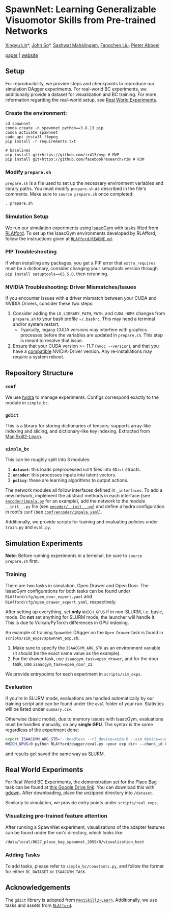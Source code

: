 # SpawnNet: Learning Generalizable Visuomotor Skills from Pre-trained Networks

[Xingyu Lin](https://xingyu-lin.github.io)\*,
[John So](https://www.johnrso.xyz/)\*,
[Sashwat Mahalingam](),
[Fangchen Liu](https://fangchenliu.github.io/),
[Pieter Abbeel](https://people.eecs.berkeley.edu/~pabbeel/)

[paper]() | [website](https://xingyu-lin.github.io/spawnnet)

## Setup

For reproducibility, we provide steps and checkpoints to reproduce our simulation DAgger experiments.
For real-world BC experiments, we additionally provide a dataset for
visualization and BC training. For more information regarding the real-world setup,
see [Real World Experiments](#real-world-experiments).

### Create the environment:
```
cd spawnnet
conda create -n spawnnet python==3.8.13 pip
conda activate spawnnet
sudo apt install ffmpeg
pip install -r requirements.txt

# baselines
pip install git+https://github.com/ir413/mvp # MVP
pip install git+https://github.com/facebookresearch/r3m # R3M
```

### Modify `prepare.sh`
`prepare.sh` is a file used to set up the necessary environment variables and library paths. You must modify `prepare.sh` as described in the file's comments.
Make sure to `source prepare.sh` once completed:

```sh
. prepare.sh
```

### Simulation Setup

We run our simulation experiments using [IsaacGym](https://developer.nvidia.com/isaac-gym) with tasks lifted from [RLAfford](https://sites.google.com/view/rlafford/). To set up the IsaacGym environments developed by RLAfford, follow the instructions given at [`RLAfford/README.md`](https://github.com/johnrso/spawnnet/blob/main/RLAfford/README.md).

### PIP Troubleshooting
If when installing any packages, you get a PIP error that `extra_requires` must be a dictionary, consider changing your setuptools version through `pip install setuptools==65.5.0`, then rerunning.

### NVIDIA Troubleshooting: Driver Mismatches/Issues
If you encounter issues with a driver mismatch between your CUDA and NVIDIA Drivers, consider these two steps:

1. Consider adding the `LD_LIBRARY_PATH`, `PATH`, and `CUDA_HOME` changes from `prepare.sh` to your bash profile `~/.bashrc`. This may need a terminal and/or system restart.
    - Typically, legacy CUDA versions may interfere with graphics processes before the variables are updated in `prepare.sh`. This step is meant to resolve that issue.
2. Ensure that your CUDA version >= 11.7 (`nvcc --version`), and that you have a [compatible](https://docs.nvidia.com/deeplearning/cudnn/support-matrix/index.html) NVIDIA-Driver version. Any re-installations may require a system reboot.

## Repository Structure

### `conf`

We use [hydra](https://github.com/facebookresearch/hydra) to manage experiments. Configs correspond exactly to the
module in `simple_bc`.

### `gdict`

This is a library for storing dictionaries of tensors; supports array-like indexing and slicing, and
dictionary-like key indexing. Extracted from [ManiSkill2-Learn](https://github.com/haosulab/ManiSkill2-Learn).

### `simple_bc`

This can be roughly split into 3 modules:
1. **`dataset`**: this loads preprocessed `hdf5` files into `GDict` structs.
2. **`encoder`**: this processes inputs into latent vectors.
3. **`policy`**: these are learning algorithms to output actions.

The network modules all follow interfaces defined in `_interfaces`. To add a new network, implement the abstract methods
in each interface (see
[`encoder/impala.py`](https://github.com/johnrso/spawnnet/blob/main/simple_bc/encoder/impala.py)
for an example), add the network to the module `__init__.py` file (see
[`encoder/__init__.py`](https://github.com/johnrso/spawnnet/blob/main/simple_bc/encoder/__init__.py))
and define a hydra configuration in root's `conf` (see
[`conf/encoder/impala.yaml`](https://github.com/johnrso/spawnnet/blob/main/conf/encoder/impala.yaml)).

Additionally, we provide scripts for training and evaluating policies under `train.py` and `eval.py`.

## Simulation Experiments

__Note__: Before running experiments in a terminal, be sure to `source prepare.sh` first.

### Training
There are two tasks in simulation, Open Drawer and Open Door. The IsaacGym configurations for both tasks can be found under `RLAfford/cfg/open_door_expert.yaml` and `RLAfford/cfg/open_drawer_expert.yaml`, respectively.

After setting up everything, set **only** `WHICH_GPUS` if in non-SLURM, i.e. basic, mode. Do **not** set anything for SLURM mode, the launcher will handle it. This is due to Vulkan/PyTorch differences in GPU indexing.

An example of training `SpawnNet` DAgger on the `Open Drawer` task is found in `scripts/sim_exps/spawnnet_exp.sh`.

1. Make sure to specify the `ISAACGYM_ARG_STR` as an environment variable (it should be the exact same value as the example).
2. For the drawer task, use `isaacgym_task=open_drawer`, and for the door task, use `isaacgym_task=open_door_21`.

We provide entrypoints for each experiment in `scripts/sim_exps`.

### Evaluation

If you're in SLURM mode, evaluations are handled automatically by our training script and can be found under the `eval` folder of your run. Statistics will be listed under `summary.csv`.

Otherwise (basic mode), due to memory issues with IsaacGym, evaluations must be handled manually, on any **single GPU**. The syntax is the same regardless of the experiment done:

```sh
export ISAACGYM_ARG_STR="--headless --rl_device=cuda:0 --sim_device=cuda:0 --cp_device=cuda:0 --test --use_image_obs=True"
WHICH_GPUS=0 python RLAfford/dagger/eval.py <your exp dir> --chunk_id 0 --num_chunks 1 --mode basic
```

and results get saved the same way as SLURM.

## Real World Experiments
For Real World BC Experiments, the demonstration set for the Place Bag task can be found at [this Google Drive link](https://drive.google.com/uc?id=1A4RGlKM7GDalBAA4jKTmjcMyUzkwFBJW). You can download this with [gdown](https://github.com/wkentaro/gdown). After downloading, place the unzipped directory into `/dataset`.

Similarly to simulation, we provide entry points under `scripts/real_exps`.

### Visualizing pre-trained feature attention
After running a SpawnNet experiment, visualizations of the adapter features can be found under the run's directory, which looks like:
```sh
/data/local/0627_place_bag_spawnnet_2050/0/visualization_best
```


### Adding Tasks

To add tasks, please refer to `simple_bc/constants.py`, and follow the format for either `BC_DATASET` or `ISAACGYM_TASK`.

## Acknowledgements

The `gdict` library is adopted from [`ManiSkill2-Learn`](https://github.com/haosulab/ManiSkill2-Learn). Additionally, we use tasks and assets from [`RLAfford`](https://github.com/hyperplane-lab/RLAfford).
